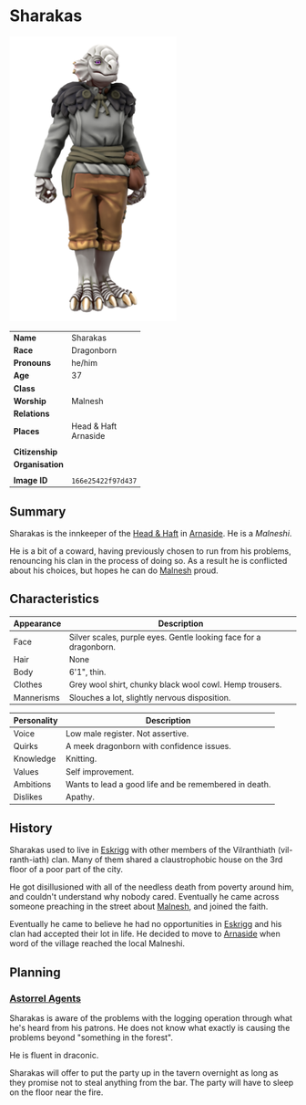 # Sharakas

<img src="https://raw.githubusercontent.com/jesskelsall/astarus-images/main/people/portraits/166e25422f97d437.png" height="500" />

|||
| --- | --- |
| **Name** | Sharakas | character.3
| **Race** | Dragonborn |
| **Pronouns** | he/him |
| **Age** | 37 |
| **Class** | |
| **Worship** | Malnesh |
| **Relations** | |
| **Places** | Head & Haft<br />Arnaside |
|||
| **Citizenship** | |
| **Organisation** | |
|||
| **Image ID** | `166e25422f97d437` |

## Summary

Sharakas is the innkeeper of the [Head & Haft](../places/buildings/inns-taverns/head-and-haft.md) in [Arnaside](../places/villages/arnaside.md). He is a *Malneshi*.

He is a bit of a coward, having previously chosen to run from his problems, renouncing his clan in the process of doing so. As a result he is conflicted about his choices, but hopes he can do [Malnesh](../gods/gods/malnesh.md) proud.

## Characteristics

| Appearance | Description |
| --- | --- |
| Face | Silver scales, purple eyes. Gentle looking face for a dragonborn. |
| Hair | None |
| Body | 6'1", thin. |
| Clothes | Grey wool shirt, chunky black wool cowl. Hemp trousers. |
| Mannerisms | Slouches a lot, slightly nervous disposition. |

| Personality | Description |
| --- | --- |
| Voice | Low male register. Not assertive. |
| Quirks | A meek dragonborn with confidence issues. |
| Knowledge | Knitting. |
| Values | Self improvement. |
| Ambitions | Wants to lead a good life and be remembered in death. |
| Dislikes | Apathy. |

## History

Sharakas used to live in [Eskrigg](../places/cities/eskrigg.md) with other members of the Vilranthiath (vil-ranth-iath) clan. Many of them shared a claustrophobic house on the 3rd floor of a poor part of the city.

He got disillusioned with all of the needless death from poverty around him, and couldn't understand why nobody cared. Eventually he came across someone preaching in the street about [Malnesh](../gods/gods/malnesh.md), and joined the faith.

Eventually he came to believe he had no opportunities in [Eskrigg](../places/cities/eskrigg.md) and his clan had accepted their lot in life. He decided to move to [Arnaside](../places/villages/arnaside.md) when word of the village reached the local Malneshi.

## Planning

### [Astorrel Agents](../../campaigns/astorrel-agents/astorrel-agents.md)

Sharakas is aware of the problems with the logging operation through what he's heard from his patrons. He does not know what exactly is causing the problems beyond "something in the forest".

He is fluent in draconic.

Sharakas will offer to put the party up in the tavern overnight as long as they promise not to steal anything from the bar. The party will have to sleep on the floor near the fire.
